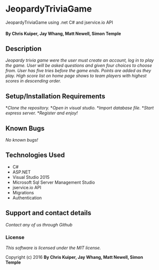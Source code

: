 # JeopardyTriviaGame
JeopardyTriviaGame using .net C# and jservice.io API

#### By Chris Kuiper, Jay Whang, Matt Newell, Simon Temple

## Description

_Jeopardy trivia game were the user must create an account, log in to play the game.  User will be asked questions and given four choices to choose from. User has five tries before the game ends. Points are added as they play. High score list on home page shows to team players with highest scores in descending order._

## Setup/Installation Requirements
*_Clone the repository._
*_Open in visual studio._
*_Import database file._
*_Start express server._
*_Register and enjoy!_

## Known Bugs
_No known bugs!_

## Technologies Used

- C#
- ASP.NET
- Visual Studio 2015
- Microsoft Sql Server Management Studio
- jservice.io API
- Migrations
- Authentication

## Support and contact details
_Contact any of us through Github_

### License

*This software is licensed under the MIT license.*

Copyright (c) 2016 **By Chris Kuiper, Jay Whang, Matt Newell, Simon Temple**
